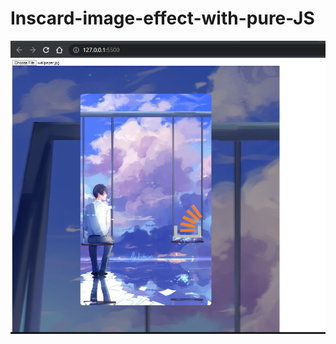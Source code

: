 # Inscard-image-effect-with-pure-JS
<img src="Capture.PNG" >

<!-- Thanks to ytb Lập Trình Viên TV -->

